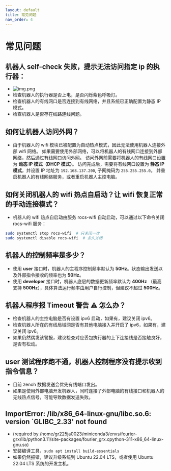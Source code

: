 ```yaml
---
layout: default
title: 常见问题
nav_order: 4
---
```


# 常见问题

## 机器人 self-check 失败，提示无法访问指定 ip 的执行器：

- ![img.png](picture/self_check_error.png)
- 检查机器人的执行器是否上电，是否闪烁紫色呼吸灯。
- 检查机器人的有线网口是否连接到有线网络，并且系统已正确配置为静态 IP 模式。
- 检查机器人是否存在线路连线问题。

## 如何让机器人访问外网？

- 由于机器人的 wifi 模块已被配置为自动热点模式，因此无法使用机器人连接外部 wifi 网络。
  如果需要使用外部网络，可以将机器人的有线网口连接到外部网络，然后通过有线网口访问外网。
  访问外网前需要将机器人的有线网口设置为 **动态 IP 模式（DHCP 模式）**。
  访问完成后，需要将有线网口设置为 **静态 IP 模式**，并设置 IP 地址为 `192.168.137.200`, 子网掩码为 `255.255.255.0`。
  并重启机器人的有线网络服务，或者重启机器人主控电脑。

## 如何关闭机器人的 wifi 热点自启动？让 wifi 恢复正常的手动连接模式？

- 机器人的 wifi 热点自启动由服务 rocs-wifi 自动启动，可以通过以下命令关闭 rocs-wifi 服务：

```bash
sudo systemctl stop rocs-wifi  # 只关闭一次
sudo systemctl disable rocs-wifi  # 永久关闭
```

## 机器人的控制频率是多少？

- 使用 **user** 接口时，机器人的主程序控制频率默认为 **50Hz**。状态输出发送以及外部指令接收的频率也为 **50Hz**。
- 使用 **developer** 接口时，机器人底层的数据更新频率默认为 **400Hz** （最高支持 **500Hz**），具体算法运行频率由用户自行控制，但建议不超过
  **500Hz**。

## 机器人程序报 **Timeout** 警告 ⚠️ 怎么办？

- 检查机器人的主控电脑是否有设置 ipv6 启动，如果有，建议关闭 ipv6。
- 检查机器人所在的有线局域网是否有其他电脑接入并开启了 ipv6，如果有，建议关闭 ipv6。
- 如果仍然偶发该警报，建议检查对应丢包执行器的上下连接线是否接触良好，是否有松动。

## user 测试程序跑不通，机器人控制程序没有提示收到指令信息？

- 目前 zenoh 数据发送会优先有线端口发出。
- 如果是使用外部电脑开发机器人，同时连接了外部电脑的有线接口和机器人的无线热点信号，可能导致数据发送失败。

## ImportError: /lib/x86_64-linux-gnu/libc.so.6: version `GLIBC_2.33' not found

- (required by
  /home/gr225ja0023/miniconda3/envs/fourier-grx/lib/python3.11/site-packages/fourier_grx.cpython-311-x86_64-linux-gnu.so)
- 安装编译工具，`sudo apt install build-essentials`
- 如果仍然报错，建议升级系统到 Ubuntu 22.04 LTS，或者使用 Ubuntu 22.04 LTS 系统的开发主机。
